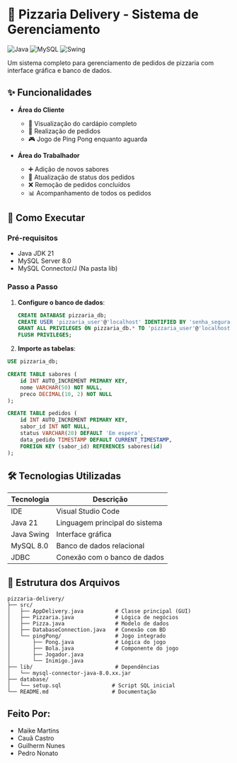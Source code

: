 # 🍕 Pizzaria Delivery - Sistema de Gerenciamento

![Java](https://img.shields.io/badge/Java-21-orange)
![MySQL](https://img.shields.io/badge/MySQL-8.0-blue)
![Swing](https://img.shields.io/badge/Java%20Swing-GUI-yellowgreen)

Um sistema completo para gerenciamento de pedidos de pizzaria com interface gráfica e banco de dados.

## ✨ Funcionalidades

- **Área do Cliente**
  - 📝 Visualização do cardápio completo
  - 🛒 Realização de pedidos
  - 🎮 Jogo de Ping Pong enquanto aguarda

- **Área do Trabalhador**
  - ➕ Adição de novos sabores
  - 🔄 Atualização de status dos pedidos
  - ❌ Remoção de pedidos concluídos
  - 📊 Acompanhamento de todos os pedidos

## 🚀 Como Executar

### Pré-requisitos
- Java JDK 21
- MySQL Server 8.0
- MySQL Connector/J (Na pasta lib)

### Passo a Passo
1. **Configure o banco de dados**:
   ```sql
   CREATE DATABASE pizzaria_db;
   CREATE USER 'pizzaria_user'@'localhost' IDENTIFIED BY 'senha_segura';
   GRANT ALL PRIVILEGES ON pizzaria_db.* TO 'pizzaria_user'@'localhost';
   FLUSH PRIVILEGES;
2. **Importe as tabelas**:
  ```sql
  USE pizzaria_db;
  
  CREATE TABLE sabores (
      id INT AUTO_INCREMENT PRIMARY KEY,
      nome VARCHAR(50) NOT NULL,
      preco DECIMAL(10, 2) NOT NULL
  );
  
  CREATE TABLE pedidos (
      id INT AUTO_INCREMENT PRIMARY KEY,
      sabor_id INT NOT NULL,
      status VARCHAR(20) DEFAULT 'Em espera',
      data_pedido TIMESTAMP DEFAULT CURRENT_TIMESTAMP,
      FOREIGN KEY (sabor_id) REFERENCES sabores(id)
  );

  ```

## 🛠 Tecnologias Utilizadas

| Tecnologia        | Descrição                         |
|-------------------|-----------------------------------|
| IDE               | Visual Studio Code                |
| Java 21           | Linguagem principal do sistema    |
| Java Swing        | Interface gráfica                 |
| MySQL 8.0         | Banco de dados relacional         |
| JDBC              | Conexão com o banco de dados      |

## 📁 Estrutura dos Arquivos

```plaintext
pizzaria-delivery/
├── src/
│   ├── AppDelivery.java          # Classe principal (GUI)
│   ├── Pizzaria.java             # Lógica de negócios
│   ├── Pizza.java                # Modelo de dados
│   ├── DatabaseConnection.java   # Conexão com BD
│   └── pingPong/                 # Jogo integrado
│       ├── Pong.java             # Lógica do jogo
│       ├── Bola.java             # Componente do jogo
│       ├── Jogador.java
│       └── Inimigo.java
├── lib/                          # Dependências
│   └── mysql-connector-java-8.0.xx.jar
├── database/
│   └── setup.sql                # Script SQL inicial
└── README.md                    # Documentação
```

## Feito Por:
- Maike Martins
- Cauã Castro
- Guilherm Nunes
- Pedro Nonato

